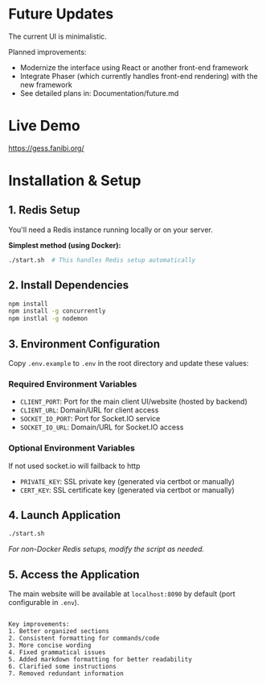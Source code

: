 
# Future Updates
The current UI is minimalistic.

Planned improvements:
- Modernize the interface using React or another front-end framework
- Integrate Phaser (which currently handles front-end rendering) with the new framework
- See detailed plans in: Documentation/future.md

# Live Demo
https://gess.fanibi.org/

# Installation & Setup

## 1. Redis Setup
You'll need a Redis instance running locally or on your server.

**Simplest method (using Docker):**
```bash
./start.sh  # This handles Redis setup automatically
```

## 2. Install Dependencies
```bash
npm install
npm install -g concurrently
npm instlal -g nodemon
```

## 3. Environment Configuration
Copy `.env.example` to `.env` in the root directory and update these values:

### Required Environment Variables
- `CLIENT_PORT`: Port for the main client UI/website (hosted by backend)
- `CLIENT_URL`: Domain/URL for client access
- `SOCKET_IO_PORT`: Port for Socket.IO service
- `SOCKET_IO_URL`: Domain/URL for Socket.IO access

### Optional Environment Variables
If not used socket.io will failback to http
- `PRIVATE_KEY`: SSL private key (generated via certbot or manually)
- `CERT_KEY`: SSL certificate key (generated via certbot or manually)

## 4. Launch Application
```bash
./start.sh
```
*For non-Docker Redis setups, modify the script as needed.*

## 5. Access the Application
The main website will be available at `localhost:8090` by default (port configurable in `.env`).
```

Key improvements:
1. Better organized sections
2. Consistent formatting for commands/code
3. More concise wording
4. Fixed grammatical issues
5. Added markdown formatting for better readability
6. Clarified some instructions
7. Removed redundant information

